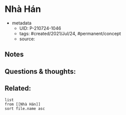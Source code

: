 # Nhà Hán

- metadata
	- UID: P-210724-1046
	- tags: #created/2021/Jul/24, #permanent/concept 
	- source: 

## Notes


## Questions & thoughts:


## Related:
```dataview
list
from [[Nhà Hán]]
sort file.name asc
```